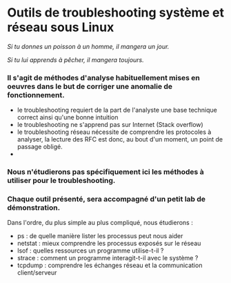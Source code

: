 # Outils de troubleshooting système et réseau sous Linux

*Si tu donnes un poisson à un homme, il mangera un jour.*

*Si tu lui apprends à pêcher, il mangera toujours.*
                                          
### Il s'agit de méthodes d'analyse habituellement mises en oeuvres dans le but de corriger une anomalie de fonctionnement.

* le troubleshooting requiert de la part de l'analyste une base technique correct ainsi qu'une bonne intuition
* le troubleshooting ne s'apprend pas sur Internet (Stack overflow)
* le troubleshooting réseau nécessite de comprendre les protocoles à analyser, la lecture des RFC est donc, au bout d'un moment, un point de passage obligé.
* 

### Nous n'étudierons pas spécifiquement ici les méthodes à utiliser pour le troubleshooting. 

### Chaque outil présenté, sera accompagné d'un petit lab de démonstration.  

Dans l'ordre, du plus simple au plus compliqué, nous étudierons :
* ps : de quelle manière lister les processus peut nous aider
* netstat : mieux comprendre les processus exposés sur le réseau
* lsof : quelles  ressources un programme utilise-t-il  ?
* strace : comment un programme interagit-t-il avec le système ? 
* tcpdump : comprendre les échanges réseau et la communication client/serveur



